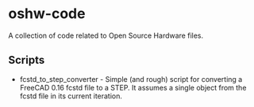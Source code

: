 # oshw-code
A collection of code related to Open Source Hardware files.

## Scripts
* fcstd_to_step_converter - Simple (and rough) script for converting a FreeCAD 0.16 fcstd file to a STEP. It assumes a single object from the fcstd file in its current iteration.
